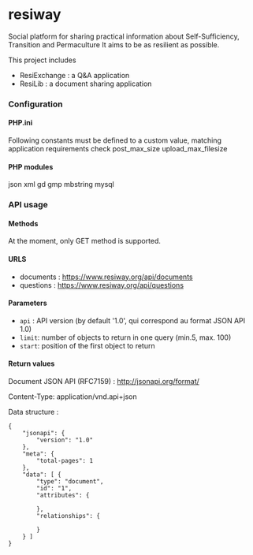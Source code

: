 # resiway
Social platform for sharing practical information about Self-Sufficiency, Transition and Permaculture
It aims to be as resilient as possible.

This project includes 
* ResiExchange : a Q&A application 
* ResiLib : a document sharing application 


### Configuration

#### PHP.ini
Following constants must be defined to a custom value, matching application requirements
check post_max_size 
upload_max_filesize

#### PHP modules
json
xml
gd
gmp
mbstring
mysql



### API usage 


#### Methods 
At the moment, only GET method is supported.


#### URLS
* documents : https://www.resiway.org/api/documents
* questions : https://www.resiway.org/api/questions


#### Parameters
* `api` : API version (by default '1.0', qui correspond au format JSON API 1.0)
* `limit`: number of objects to return in one query (min.5, max. 100)
* `start`: position of the first object to return


#### Return values
Document JSON API (RFC7159) : http://jsonapi.org/format/  

Content-Type: application/vnd.api+json  

Data structure :  

    {
        "jsonapi": {
            "version": "1.0"
        },
        "meta": {
            "total-pages": 1
        },
        "data": [ {
            "type": "document",
            "id": "1",
            "attributes": {

            },
            "relationships": {

            }
        } ]
    }